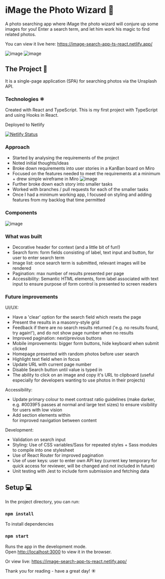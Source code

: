 # iMage the Photo Wizard 🧙
A photo searching app where iMage the photo wizard will conjure up some images for you!
Enter a search term, and let him work his magic to find related photos. 

You can view it live here: https://image-search-app-ts-react.netlify.app/

![image](https://user-images.githubusercontent.com/70478809/129495511-2c1ce1df-eae9-4ea6-8214-c8d3defc3075.png)
![image](https://user-images.githubusercontent.com/70478809/129495526-91523f03-2b60-45b7-b534-253e9b9cb5c5.png)


## The Project 📄
It is a single-page application (SPA) for searching photos via the Unsplash API. 
### Technologies ⚛️
Created with React and TypeScript. This is my first project with TypeScript and using Hooks in React. 

Deployed to Netlify

[![Netlify Status](https://api.netlify.com/api/v1/badges/ec452b12-8b7a-4fc4-8782-3f27a6844e10/deploy-status)](https://app.netlify.com/sites/image-search-app-ts-react/deploys)
### Approach
* Started by analysing the requirements of the project
* Noted initial thoughts/ideas
* Broke down requirements into user stories in a KanBan board on Miro
* Focused on the features needed to meet the requirements at a minimum + drew simple wireframe in Miro
  ![image](https://user-images.githubusercontent.com/70478809/129494815-e5571f39-0e46-4d1b-aec3-aec7aa02bb6f.png)
* Further broke down each story into smaller tasks
* Worked with branches / pull requests for each of the smaller tasks 
* Once I had a minimum working app, I focused on styling and adding features from my backlog that time permitted

### Components
![image](https://user-images.githubusercontent.com/70478809/129495879-345ce0d2-619c-4e9b-9e54-3a084b397eee.png)


### What was built
* Decorative header for context (and a little bit of fun!)
* Search form: form fields consisting of label, text input and button, for user to enter search term 
* Image list: once search term is submitted, relevant images will be rendered 
* Pagination: max number of results presented per page
* Accessibility: Semantic HTML elements, form label associated with text input to ensure purpose of form control is presented to screen readers

### Future improvements
UI/UX:
* Have a 'clear' option for the search field which resets the page
* Present the results in a masonry-style grid 
* Feedback if there are no search results returned ('e.g. no results found, try again!'), and do not show page number when no results
* Improved pagination: next/previous buttons
* Mobile improvements: bigger form buttons, hide keyboard when submit clicked 
* Homepage presented with random photos before user search
* Highlight text field when in focus
* Update URL with current page number
* Disable Search button until value is typed in
* The ability to click on an image and copy it's URL to clipboard (useful especially for developers wanting to use photos in their projects)

Accessibility:
* Update primary colour to meet contrast ratio guidelines (make darker, e.g. #0039F5 passes at normal and large text sizes) to ensure visibility for users with low vision
* Add section elements within <main> for improved navigation between content

Development:
* Validation on search input
* Styling: Use of CSS variables/Sass for repeated styles + Sass modules to compile into one stylesheet
* Use of React Router for improved pagination
* Use of user keys: user to enter own API key (current key temporary for quick access for reviewer, will be changed and not included in future)  
* Unit testing with Jest to include form submission and fetching data


## Setup 💻

In the project directory, you can run:
### `npm install`
To install dependencies

### `npm start`

Runs the app in the development mode.\
Open [http://localhost:3000](http://localhost:3000) to view it in the browser.


Or view live: https://image-search-app-ts-react.netlify.app/

Thank you for reading - have a great day! ☀️
